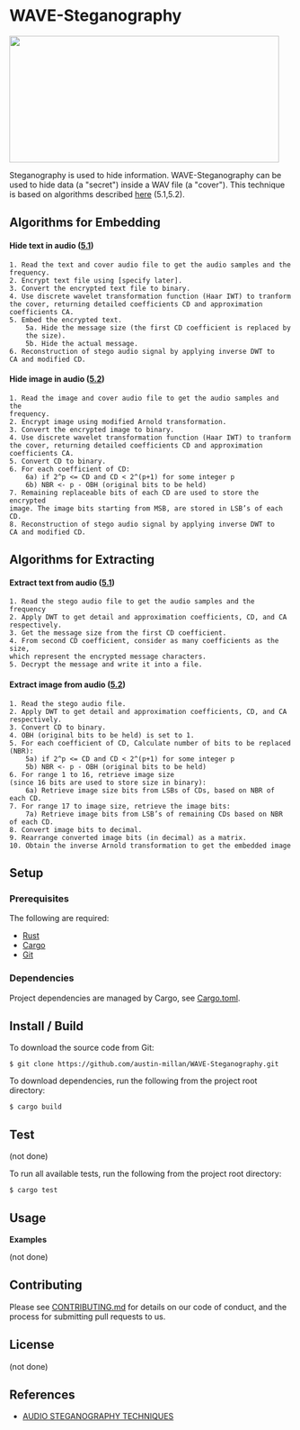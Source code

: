 # WAVE-Steganography
<img src="https://cdn-images-1.medium.com/max/1400/1*dQyfOpFWmSxrmdOcQgW6OQ.jpeg" width="480" height="225">

Steganography is used to hide information. WAVE-Steganography can be used
to hide data (a "secret") inside a WAV file (a "cover"). This
technique is based on algorithms described
[here](http://shodhganga.inflibnet.ac.in/bitstream/10603/147552/14/14_chapter%205.pdf)
(5.1,5.2).


## Algorithms for Embedding
#### Hide text in audio ([5.1](http://shodhganga.inflibnet.ac.in/bitstream/10603/147552/14/14_chapter%205.pdf))
```
1. Read the text and cover audio file to get the audio samples and the
frequency.
2. Encrypt text file using [specify later].
3. Convert the encrypted text file to binary.
4. Use discrete wavelet transformation function (Haar IWT) to tranform
the cover, returning detailed coefficients CD and approximation
coefficients CA.
5. Embed the encrypted text.
    5a. Hide the message size (the first CD coefficient is replaced by
    the size).
    5b. Hide the actual message.
6. Reconstruction of stego audio signal by applying inverse DWT to
CA and modified CD.
```


#### Hide image in audio ([5.2](http://shodhganga.inflibnet.ac.in/bitstream/10603/147552/14/14_chapter%205.pdf))

```
1. Read the image and cover audio file to get the audio samples and the
frequency.
2. Encrypt image using modified Arnold transformation.
3. Convert the encrypted image to binary.
4. Use discrete wavelet transformation function (Haar IWT) to tranform
the cover, returning detailed coefficients CD and approximation
coefficients CA.
5. Convert CD to binary.
6. For each coefficient of CD:
    6a) if 2^p <= CD and CD < 2^(p+1) for some integer p
    6b) NBR <- p - OBH (original bits to be held)
7. Remaining replaceable bits of each CD are used to store the encrypted
image. The image bits starting from MSB, are stored in LSB’s of each CD.
8. Reconstruction of stego audio signal by applying inverse DWT to
CA and modified CD.
```


## Algorithms for Extracting

#### Extract text from audio ([5.1](http://shodhganga.inflibnet.ac.in/bitstream/10603/147552/14/14_chapter%205.pdf))

```
1. Read the stego audio file to get the audio samples and the frequency
2. Apply DWT to get detail and approximation coefficients, CD, and CA
respectively.
3. Get the message size from the first CD coefficient.
4. From second CD coefficient, consider as many coefficients as the size,
which represent the encrypted message characters.
5. Decrypt the message and write it into a file.
```

#### Extract image from audio ([5.2](http://shodhganga.inflibnet.ac.in/bitstream/10603/147552/14/14_chapter%205.pdf))

```
1. Read the stego audio file.
2. Apply DWT to get detail and approximation coefficients, CD, and CA
respectively.
3. Convert CD to binary.
4. OBH (original bits to be held) is set to 1.
5. For each coefficient of CD, Calculate number of bits to be replaced (NBR):
    5a) if 2^p <= CD and CD < 2^(p+1) for some integer p
    5b) NBR <- p - OBH (original bits to be held)
6. For range 1 to 16, retrieve image size
(since 16 bits are used to store size in binary):
    6a) Retrieve image size bits from LSBs of CDs, based on NBR of each CD.
7. For range 17 to image size, retrieve the image bits:
    7a) Retrieve image bits from LSB’s of remaining CDs based on NBR of each CD.
8. Convert image bits to decimal.
9. Rearrange converted image bits (in decimal) as a matrix.
10. Obtain the inverse Arnold transformation to get the embedded image
```


## Setup
### Prerequisites
The following are required:
* [Rust](https://www.rust-lang.org/en-US/install.html)
* [Cargo](https://doc.rust-lang.org/cargo/)
* [Git](https://git-scm.com/downloads)


###  Dependencies
Project dependencies are managed by Cargo, see
[Cargo.toml](https://github.com/austin-millan/WAVE-Steganography/blob/master/Cargo.toml).

## Install / Build

To download the source code from Git:

`$ git clone https://github.com/austin-millan/WAVE-Steganography.git`

To download dependencies, run the following from the project root directory:

`$ cargo build`


## Test

(not done)

To run all available tests, run the following from the project root directory:

`$ cargo test`

## Usage

**Examples**

(not done)

## Contributing
Please see
[CONTRIBUTING.md](https://github.com/austin-millan/WAVE-Steganography/blob/master/CONTRIBUTING.md) for details on our code of conduct, and the process for submitting pull requests to us.

## License

(not done)

## References

* [AUDIO STEGANOGRAPHY TECHNIQUES](http://shodhganga.inflibnet.ac.in/bitstream/10603/147552/14/14_chapter%205.pdf)
